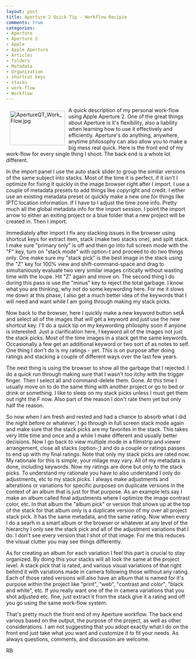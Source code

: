 ```yaml
---
layout: post
title: Aperture 2 Quick Tip - Workflow Recipie
comments: true
categories:
- Aperture
- Aperture 2
- Apple
- Apple Aperture
- Articles
- folders
- Metadata
- Organization
- shortcut keys
- stacks
- work-flow
- Workflow
---
```

<a href="/wp-content/uploads/2008/ApertureQT_Work_Flow.jpg"><img title="ApertureQT_Work_Flow.jpg" src="/wp-content/uploads/2008/.thumbs/.ApertureQT_Work_Flow.jpg" border="0" alt="ApertureQT_Work_Flow.jpg" hspace="10" vspace="10" width="150" height="94" align="left" /></a>A quick description of my personal work-flow using Apple Aperture 2. One of the great things about Aperture is it's flexibility, also a liability when learning how to use it effectively and efficiently. Aperture's do anything, anywhere, anytime philosophy can also allow you to make a big mess real quick. Here is the front end of my work-flow for every single thing I shoot. The back end is a whole lot different.
<!--more-->
In the import panel I use the auto stack slider to group the similar versions of the same subject into stacks. Most of the time it is perfect, if it isn't I optimize for fixing it quickly in the image browser right after I import. I use a couple of metadata presets to add things like copyright and credit. I either use an existing metadata preset or quickly make a new one for things like IPTC location information. If I have to I adjust the time zone info. Pretty much all the global metadata info for the import session. I point the import arrow to either an exiting project or a blue folder that a new project will be created in. Then I import.

Immediately after import I fix any stacking issues in the browser using shortcut keys for extract item, stack (make two stacks one), and split stack. I make sure "primary only" is off and then go into full screen mode with the "F" key, turn on "stack mode" with option-t and proceed to do two things only. One make sure my "stack pick" is the best image in the stack using the "Z" key for 100% view and shift-command-space and drag to simultaniously evaluate two very similar images critically without wasting time with the loupe. Hit "Z" again and move on. The second thing I do during this pass is use the "minus" key to reject the total garbage. I know what you are thinking, why not do some keywording here. For me it slows me down at this phase, I also get a much better idea of the keywords that I will need and want while I am going through making my stack picks.

Now back to the browser, here I quickly make a new keyword button setÂ  and select all of the images that will get a keyword and just use the new shortcut key. I'll do a quick tip on my keywording philosphy soon if anyone is interested. Just a clarification here, I keyword all of the images not just the stack picks. Most of the time images in a stack get the same keywords. Occasionally a few get an additional keyword or two sort of as notes to self. One thing I don't do is my ratings - yet. This is on purpose after doing ratings and stacking a couple of different ways over the last few years.

The next thing is using the browser to show all the garbage that I rejected. I do a quick run through making sure that I wasn't too itchy with the trigger finger. Then I select all and command-delete them. Gone. At this time I usually move on to do the same thing with another project or go to bed or drink or something. I like to sleep on my stack picks unless I must get them out right the F now. Also part of the reason I don't rate them yet but only half the reason.

So now when I am fresh and rested and had a chance to absorb what I did the night before or whatever, I go through in full screen stack mode again and make sure that the stack picks are my favorites in the stack. This takes very little time and once and a while I make different and usually better decisions. Now I go back to view multiple mode in a filmstrip and viewer arrangement, close all stacks (option-;) and do a couple or ratings passes to end up with my final ratings. Note that only my stack picks are rated now. My rationale for this is simple, your milage may vary. All of my metadata is done, including keywords. Now my ratings are done but only to the stack picks. To understand my rationale you have to also understand I only do adjustments, etc to my stack picks. I always make adjustments and alterations or variations for specific purposes on duplicate versions in the context of an album that is just for that purpose. As an example lets say I make an album called final adjustments where I optimize the image contrast color, etc. In that album the "album pick" or version that shows up at the top of the stack for that album only is a duplicate version of my over all project stack pick. It has the same metadata, and the same rating. Now when every I do a searh in a smart album or the browser or whatever at any level of the hierarchy I only see the stack pick and all of the adjustment variations that I do. I don't see every version that I shot of that image. For me this reduces the visual clutter you may see things differently.

As for creating an album for each variation I feel this part is crucial to stay organized. By doing this your stacks will all look the same at the project level. A stack pick that is rated, and various visual variations of that right behind it with variations made in camera following those without any rating. Each of those rated versions will also have an album that is named for it's purpose within the project like "print", "web", "contrast and color", "black and white", etc. If you really want one of the in camera variations that you shot adjusted etc. fine, just extract it from the stack give it a rating and off you go using the same work-flow system.

That's pretty much the front end of my Aperture workflow. The back end various based on the output, the purpose of the project, as well as other considerations. I am not suggesting that you adopt exactly what I do on the front end just take what you want and customize it to fit your needs. As always questions, comments, and discussion are welcome.

RB